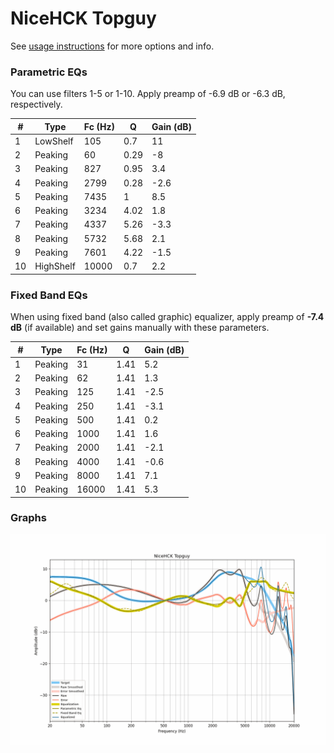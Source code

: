 # NiceHCK Topguy
See [usage instructions](https://github.com/jaakkopasanen/AutoEq#usage) for more options and info.

### Parametric EQs
You can use filters 1-5 or 1-10. Apply preamp of -6.9 dB or -6.3 dB, respectively.

|   # | Type      |   Fc (Hz) |    Q |   Gain (dB) |
|-----|-----------|-----------|------|-------------|
|   1 | LowShelf  |       105 | 0.7  |        11   |
|   2 | Peaking   |        60 | 0.29 |        -8   |
|   3 | Peaking   |       827 | 0.95 |         3.4 |
|   4 | Peaking   |      2799 | 0.28 |        -2.6 |
|   5 | Peaking   |      7435 | 1    |         8.5 |
|   6 | Peaking   |      3234 | 4.02 |         1.8 |
|   7 | Peaking   |      4337 | 5.26 |        -3.3 |
|   8 | Peaking   |      5732 | 5.68 |         2.1 |
|   9 | Peaking   |      7601 | 4.22 |        -1.5 |
|  10 | HighShelf |     10000 | 0.7  |         2.2 |

### Fixed Band EQs
When using fixed band (also called graphic) equalizer, apply preamp of **-7.4 dB** (if available) and set gains manually with these parameters.

|   # | Type    |   Fc (Hz) |    Q |   Gain (dB) |
|-----|---------|-----------|------|-------------|
|   1 | Peaking |        31 | 1.41 |         5.2 |
|   2 | Peaking |        62 | 1.41 |         1.3 |
|   3 | Peaking |       125 | 1.41 |        -2.5 |
|   4 | Peaking |       250 | 1.41 |        -3.1 |
|   5 | Peaking |       500 | 1.41 |         0.2 |
|   6 | Peaking |      1000 | 1.41 |         1.6 |
|   7 | Peaking |      2000 | 1.41 |        -2.1 |
|   8 | Peaking |      4000 | 1.41 |        -0.6 |
|   9 | Peaking |      8000 | 1.41 |         7.1 |
|  10 | Peaking |     16000 | 1.41 |         5.3 |

### Graphs
![](./NiceHCK%20Topguy.png)
